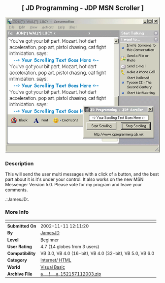 ﻿<div align="center">

## \[ JD Programming \- JDP MSN Scroller \]

<img src="PIC2002111174078216.gif">
</div>

### Description

This will send the user multi messages with a click of a button, and the best part about it is it's under your control. It also works on the new MSN Messenger Version 5.0. Please vote for my program and leave your comments.

.:JamesJD:.
 
### More Info
 


<span>             |<span>
---                |---
**Submitted On**   |2002-11-11 12:11:20
**By**             |[JamesJD](https://github.com/Planet-Source-Code/PSCIndex/blob/master/ByAuthor/jamesjd.md)
**Level**          |Beginner
**User Rating**    |4.7 (14 globes from 3 users)
**Compatibility**  |VB 3\.0, VB 4\.0 \(16\-bit\), VB 4\.0 \(32\-bit\), VB 5\.0, VB 6\.0
**Category**       |[Internet/ HTML](https://github.com/Planet-Source-Code/PSCIndex/blob/master/ByCategory/internet-html__1-34.md)
**World**          |[Visual Basic](https://github.com/Planet-Source-Code/PSCIndex/blob/master/ByWorld/visual-basic.md)
**Archive File**   |[a\_\_\_\!\_\_\_a\_152157112003\.zip](https://github.com/Planet-Source-Code/jamesjd-jd-programming-jdp-msn-scroller__1-40619/archive/master.zip)








